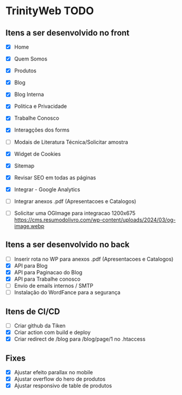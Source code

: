 # TrinityWeb TODO

## Itens a ser desenvolvido no front
- [X] Home
- [X] Quem Somos
- [X] Produtos
- [X] Blog
- [X] Blog Interna
- [X] Politica e Privacidade
- [X] Trabalhe Conosco
- [X] Interagções dos forms
- [ ] Modais de Literatura Técnica/Solicitar amostra
- [X] Widget de Cookies
- [X] Sitemap
- [X] Revisar SEO em todas as páginas
- [X] Integrar - Google Analytics
- [ ] Integrar anexos .pdf (Apresentacoes e Catalogos)
- [ ] Solicitar uma OGImage para integracao 1200x675 https://cms.resumodolivro.com/wp-content/uploads/2024/03/og-image.webp 


## Itens a ser desenvolvido no back
- [ ] Inserir rota no WP para anexos .pdf (Apresentacoes e Catalogos)
- [X] API para Blog
- [X] API para Paginacao do Blog
- [X] API para Trabalhe conosco
- [ ] Envio de emails internos / SMTP
- [ ] Instalação do WordFance para a segurança

## Itens de CI/CD
- [ ] Criar github da Tiken
- [X] Criar action com build e deploy
- [X] Criar redirect de /blog para /blog/page/1 no .htaccess

## Fixes
- [X] Ajustar efeito parallax no mobile
- [X] Ajustar overflow do hero de produtos
- [X] Ajustar responsivo de table de produtos